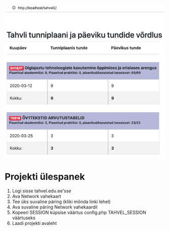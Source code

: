 ![Screenshot](assets/img/Screenshot.png)

# Projekti ülespanek
1. Logi sisse tahvel.edu.ee'sse
1. Ava Network vahekaart
1. Tee üks suvaline päring (kliki mõnda linki lehel)
1. Ava suvaline päring Network vahekaardil
1. Kopeeri SESSION küpsise väärtus config.php TAHVEL_SESSION väärtuseks
1. Laadi projekti avaleht


